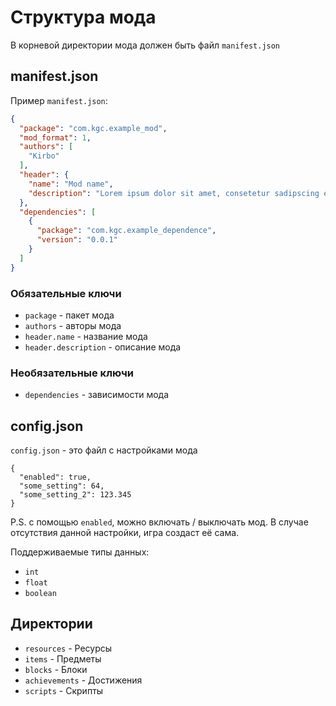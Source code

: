 # Структура мода

В корневой директории мода должен быть файл `manifest.json`

## manifest.json

Пример `manifest.json`:

```json
{
  "package": "com.kgc.example_mod",
  "mod_format": 1,
  "authors": [
    "Kirbo"
  ],
  "header": {
    "name": "Mod name",
    "description": "Lorem ipsum dolor sit amet, consetetur sadipscing elitr, sed diam"
  },
  "dependencies": [
    {
      "package": "com.kgc.example_dependence",
      "version": "0.0.1"
    }
  ]
}
```

### Обязательные ключи

* `package` - пакет мода
* `authors` - авторы мода
* `header.name` - название мода
* `header.description` - описание мода

### Необязательные ключи

* `dependencies` - зависимости мода

## config.json

`config.json` - это файл с настройками мода

```json5
{
  "enabled": true,
  "some_setting": 64,
  "some_setting_2": 123.345
}
```

P.S. с помощью `enabled`, можно включать / выключать мод. В случае отсутствия данной настройки, игра создаст её сама.

Поддерживаемые типы данных:

* `int`
* `float`
* `boolean`

## Директории

* `resources` - Ресурсы
* `items` - Предметы
* `blocks` - Блоки
* `achievements` - Достижения
* `scripts` - Скрипты